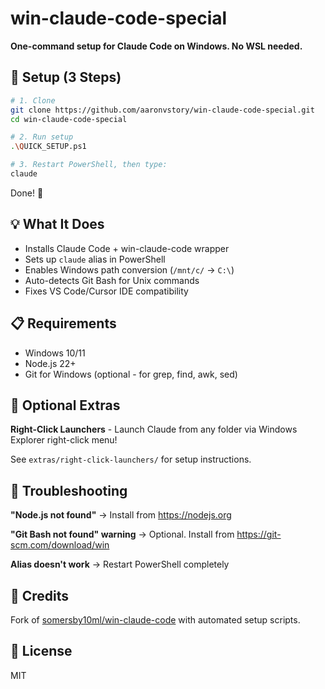 # win-claude-code-special

**One-command setup for Claude Code on Windows. No WSL needed.**

## 🚀 Setup (3 Steps)

```bash
# 1. Clone
git clone https://github.com/aaronvstory/win-claude-code-special.git
cd win-claude-code-special

# 2. Run setup
.\QUICK_SETUP.ps1

# 3. Restart PowerShell, then type:
claude
```

Done! 🎉

## 💡 What It Does

- Installs Claude Code + win-claude-code wrapper
- Sets up `claude` alias in PowerShell
- Enables Windows path conversion (`/mnt/c/` → `C:\`)
- Auto-detects Git Bash for Unix commands
- Fixes VS Code/Cursor IDE compatibility

## 📋 Requirements

- Windows 10/11
- Node.js 22+
- Git for Windows (optional - for grep, find, awk, sed)

## 🎁 Optional Extras

**Right-Click Launchers** - Launch Claude from any folder via Windows Explorer right-click menu!

See `extras/right-click-launchers/` for setup instructions.

## 🐛 Troubleshooting

**"Node.js not found"** → Install from https://nodejs.org

**"Git Bash not found" warning** → Optional. Install from https://git-scm.com/download/win

**Alias doesn't work** → Restart PowerShell completely

## 🙏 Credits

Fork of [somersby10ml/win-claude-code](https://github.com/somersby10ml/win-claude-code) with automated setup scripts.

## 📄 License

MIT
